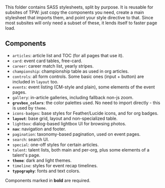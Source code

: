 This folder contains SASS stylesheets, split by purpose. It is reusable for subsites of TPW: just copy the components you need, create a main stylesheet that imports them, and point your style directive to that. Since most subsites will only need a subset of these, it lends itself to faster page load.

## Components

* `articles`: article list and TOC (for all pages that use it).
* `card`: event card tables, free-card.
* `career`: career match list, yearly stripes.
* `championship`: championship table as used in org articles.
* `controls`: all form controls. Some basic ones (input + button) are included in `layout` too.
* `events`: event listing (CM-style and plain), some elements of the event pages.
* `gallery`: in-article galleries, including fallback non-js zoom.
* **`gruvbox_colors`**: the color palettes used. No need to import directly - this is used by `theme`.
* `icons-badges`: base styles for Feather/Lucide icons, and for org badges.
* **`layout`**: base grid, layout and non-specialized table.
* `lightbox`: dialog-based lightbox UI for browsing photos.
* **`nav`**: navigation and footer.
* `pagination`: taxonomy-based pagination, used on event pages.
* `search`: search UI.
* `special`: one-off styles for certain articles.
* `talent`: talent lists, both main and per-org, plus some elements of a talent's page.
* **`theme`**: dark and light themes.
* `timeline`: styles for event recap timelines.
* **`typography`**: fonts and text colors.

Components marked in **bold** are required.
